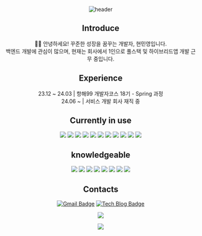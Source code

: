 <div align="center">

![header](https://capsule-render.vercel.app/api?type=venom&color=262577&height=160&section=header&text=Be%20wild,%20Stay%20consistent&fontColor=E2E2E2&fontSize=60&animation=twinkling)

Introduce
---
🖐🏻 안녕하세요! 꾸준한 성장을 꿈꾸는 개발자, 현민영입니다.</br>
백엔드 개발에 관심이 많으며, 현재는 회사에서 1인으로 풀스택 및 하이브리드앱 개발 근무 중입니다.

Experience
---
23.12 ~ 24.03 | 항해99 개발자코스 18기 - Spring 과정</br>
24.06 ~ | 서비스 개발 회사 재직 중


Currently in use
---
<img src="https://img.shields.io/badge/Java-181717?style=flat-square&logo=openjdk&logoColor=white"> <img src="https://img.shields.io/badge/Spring Boot-6DB33F?style=flat-square&logo=springboot&logoColor=white"> <img src="https://img.shields.io/badge/JPA-181717?style=flat-square&logo=Spring&logoColor=white"> <img src="https://img.shields.io/badge/MySQL-4479A1?style=flat-square&logo=mysql&logoColor=white"> <img src="https://img.shields.io/badge/Redis-DC382D?style=flat-square&logo=redis&logoColor=white"> <img src="https://img.shields.io/badge/PHP-777BB4?style=flat-square&logo=php&logoColor=white"> <img src="https://img.shields.io/badge/vue.js-4FC08D?style=flat-square&logo=vue.js&logoColor=white"> <img src="https://img.shields.io/badge/CentOs-262577?style=flat-square&logo=centos&logoColor=white"> <img src="https://img.shields.io/badge/GitHub-181717?style=flat-square&logo=GitHub&logoColor=white"/> <img src="https://img.shields.io/badge/git-F05032?style=flat-square&logo=git&logoColor=white"> <img src="https://img.shields.io/badge/Notion-000000?style=flat-square&logo=notion&logoColor=white"/>

### 
knowledgeable
---
<img src="https://img.shields.io/badge/AWS EC2-FF9900?style=flat-square&logo=amazonec2&logoColor=white"> <img src="https://img.shields.io/badge/AWS S3-569A31?style=flat-square&logo=amazons3&logoColor=white"> <img src="https://img.shields.io/badge/ubuntu-E95420?style=flat-square&logo=ubuntu&logoColor=white">  <img src="https://img.shields.io/badge/Docker-2496ED?style=flat-square&logo=Docker&logoColor=white"/> <img src="https://img.shields.io/badge/Github Actions-2088FF?style=flat-square&logo=githubactions&logoColor=white"/> <img src="https://img.shields.io/badge/Prometheus-E6522C?style=flat-square&logo=prometheus&logoColor=white"/> <img src="https://img.shields.io/badge/Grafana-F46800?style=flat-square&logo=grafana&logoColor=white"/> <img src="https://img.shields.io/badge/Slack-4A154B?style=flat-square&logo=slack&logoColor=white"/> 


### 
Contacts
---
[![Gmail Badge](https://img.shields.io/badge/kingmandoo95@gmail.com-d14836?style=flat-square&logo=Gmail&logoColor=white&link=mailto:kingmandoo95@gmail.com)](mailto:kingmandoo95@gmail.com)
[![Tech Blog Badge](http://img.shields.io/badge/Blog-black?style=flat-square&logo=tistory&link=https://helloresekai.tistory.com/)](https://helloresekai.tistory.com/)

<!--![Anurag's GitHub stats](https://github-readme-stats.vercel.app/api?username=95hyun&show_icons=true&theme=merko)-->




<a href="https://hits.seeyoufarm.com"><img src="https://hits.seeyoufarm.com/api/count/incr/badge.svg?url=https%3A%2F%2Fgithub.com%2F95hyun&count_bg=%23729C52&title_bg=%23555555&icon=&icon_color=%23E7E7E7&title=hits&edge_flat=false"/></a>

<img src="https://capsule-render.vercel.app/api?type=waving&color=EEE6C4&height=160&section=footer&fontColor=E2E2E2&fontSize=90" />
</div>



<!--
**95hyun/95hyun** is a ✨ _special_ ✨ repository because its `README.md` (this file) appears on your GitHub profile.

Here are some ideas to get you started:

- 🔭 I’m currently working on ...
- 🌱 I’m currently learning ...
- 👯 I’m looking to collaborate on ...
- 🤔 I’m looking for help with ...
- 💬 Ask me about ...
- 📫 How to reach me: ...
- 😄 Pronouns: ...
- ⚡ Fun fact: ...
-->
